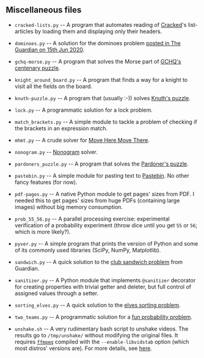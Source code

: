 Miscellaneous files
---

* `cracked-lists.py` -- A program that automates reading of [Cracked](http://www.cracked.com/)'s list-articles by loading them and displaying only their headers.

* `dominoes.py` -- A solution for the dominoes problem [posted in The Guardian on 15th Jun 2020](https://www.theguardian.com/science/2020/jun/15/can-you-solve-it-domino-dancing#comment-141591276).

* `gchq-morse.py` -- A program that solves the Morse part of [GCHQ's centenary puzzle](https://static.standard.co.uk/s3fs-public/thumbnails/image/2019/02/14/16/gchqplaque1402.jpg).

* `knight_around_board.py` -- A program that finds a way for a knight to visit all the fields on the board.

* `knuth-puzzle.py` -- A program that (usually :-)) solves [Knuth's puzzle](https://twitter.com/nhigham/status/752947988977311744).

* `lock.py` -- A programmatic solution for a lock problem.

* `match_brackets.py` -- A simple module to tackle a problem of checking if the brackets in an expression match.

* `mhmt.py` -- A crude solver for [Move Here Move There](https://www.newgrounds.com/portal/view/718498).

* `nonogram.py` -- [Nonogram](https://en.wikipedia.org/wiki/Nonogram) solver.

* `pardoners_puzzle.py` -- A program that solves the [Pardoner's puzzle](http://math-fail.com/2015/02/the-pardoners-puzzle.html).

* `pastebin.py` -- A simple module for pasting text to [Pastebin](https://pastebin.com/). No other fancy features (for now).

* `pdf-pages.py` -- A native Python module to get pages' sizes from PDF. I needed this to get pages' sizes from huge PDFs (containing large images) without big memory consumption.

* `prob_55_56.py` -- A parallel processing exercise: experimental verification of a probability experiment (throw dice until you get `55` or `56`; which is more likely?).

* `pyver.py` -- A simple program that prints the version of Python and some of its commonly used libraries (SciPy, NumPy, Matplotlib).

* `sandwich.py` -- A quick solution to the [club sandwich problem](https://www.theguardian.com/science/2019/dec/16/can-you-solve-it-the-club-sandwich-problem) from Guardian.

* `sanitizer.py` -- A Python module that implements `@sanitizer` decorator for creating properties with trivial getter and deleter, but full control of assigned values through a setter.

* `sorting_elves.py` -- A quick solution to the [elves sorting problem](https://www.theguardian.com/science/2016/dec/19/can-you-solve-it-are-you-more-sorted-than-a-german-elf-at-christmas).

* `two_teams.py` -- A programmatic solution for a [fun probability problem](https://twitter.com/DrFrostMaths/status/1247632591408242688).

* `unshake.sh` -- A very rudimentary bash script to unshake videos. The results go to `/tmp/unshake/` without modifying the original files. It requires [`ffmpeg`](https://ffmpeg.org/) compiled with the `--enable-libvidstab` option (which most distros' versions are). For more details, see [here](https://scottlinux.com/2016/09/17/video-stabilization-using-vidstab-and-ffmpeg-on-linux/).
